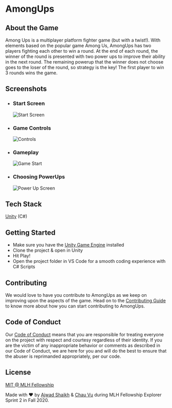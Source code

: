 # AmongUps

## About the Game

Among Ups is a multiplayer platform fighter game (but with a twist!).
With elements based on the popular game Among Us, AmongUps has two players fighting each other to win a round. At the end of each round, the winner of the round is presented with two power ups to improve their ability in the next round. The remaining powerup that the winner does not choose goes to the loser of the round, so strategy is the key! The first player to win 3 rounds wins the game.

## Screenshots

- ### Start Screen
    ![Start Screen](./Media/StartScreen.jpg)

- ### Game Controls
    ![Controls](./Media/Controls.jpg)

- ### Gameplay
    ![Game Start](./Media/GameStart.jpg)

- ### Choosing PowerUps
    ![Power Up Screen](./Media/PowerUpScreen.jpg)

## Tech Stack

[Unity](https://unity.com/) (C#)

## Getting Started

- Make sure you have the [Unity Game Engine](https://unity.com/) installed
- Clone the project & open in Unity
- Hit Play!
- Open the project folder in VS Code for a smooth coding experience with C# Scripts

## Contributing

We would love to have you contribute to AmongUps as we keep on improving upon the aspects of the game. Head on to the [Contributing Guide](./CONTRIBUTING.md) to know more about how you can start contributing to AmongUps.

## Code of Conduct

Our [Code of Conduct](./CODE_OF_CONDUCT.md) means that you are responsible for treating everyone on the project with respect and courtesy regardless of their identity. If you are the victim of any inappropriate behavior or comments as described in our Code of Conduct, we are here for you and will do the best to ensure that the abuser is reprimanded appropriately, per our code.

## License

[MIT @ MLH Fellowship](./LICENSE.md)

Made with :heart: by [Ajwad Shaikh](https://github.com/ajwad-shaikh) & [Chau Vu](https://github.com/cqvu) during MLH Fellowship Explorer Sprint 2 in Fall 2020.